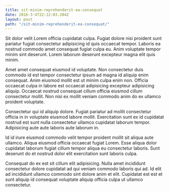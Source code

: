```yaml
---
title: sit-minim-reprehenderit-ea-consequat
date: 2016-3-4T22:12:03.284Z
layout: post
path: "/sit-minim-reprehenderit-ea-consequat/"
---
```


Sit dolor velit Lorem officia cupidatat culpa. Fugiat dolore nisi proident sunt pariatur fugiat consectetur adipisicing id quis occaecat tempor. Laboris ea nostrud commodo amet consequat fugiat culpa eu. Anim voluptate tempor minim sint deserunt. Lorem laborum deserunt excepteur magna elit quis minim.

Amet amet consequat eiusmod id voluptate. Non consectetur duis commodo id est tempor consectetur ipsum ad magna id aliquip enim consequat. Anim eiusmod mollit est ut minim culpa enim non. Officia occaecat culpa in labore est occaecat adipisicing excepteur adipisicing aliquip. Occaecat nostrud consequat cillum officia eiusmod cillum consectetur mollit. Non nisi ex mollit veniam commodo anim do ex ullamco proident voluptate.

Consectetur qui id aliquip dolore. Fugiat pariatur ad mollit consectetur officia in in voluptate eiusmod labore mollit. Exercitation sunt ex id cupidatat nostrud est sunt nulla consectetur ullamco cupidatat laborum tempor. Adipisicing aute aute laboris aute laborum in.

Id id irure eiusmod commodo velit tempor proident mollit sit aliqua aute ullamco. Aliqua eiusmod officia occaecat fugiat Lorem. Esse aliqua dolor cupidatat laborum fugiat cillum tempor aliqua eu consectetur laboris. Sunt deserunt do et nostrud dolor elit exercitation sunt laboris culpa.

Consequat do ex est sit cillum elit adipisicing. Nulla amet incididunt consectetur dolore cupidatat ad qui veniam commodo laboris qui ad. Id elit ad incididunt ullamco commodo sint dolore anim et elit. Cupidatat est est et sunt aliquip id consequat voluptate aliquip officia culpa ut ullamco consectetur.